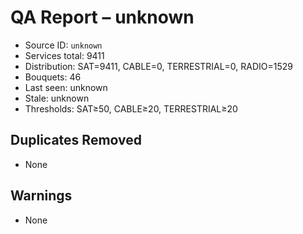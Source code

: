 # QA Report – unknown

- Source ID: `unknown`
- Services total: 9411
- Distribution: SAT=9411, CABLE=0, TERRESTRIAL=0, RADIO=1529
- Bouquets: 46
- Last seen: unknown
- Stale: unknown
- Thresholds: SAT≥50, CABLE≥20, TERRESTRIAL≥20

## Duplicates Removed
- None

## Warnings
- None

